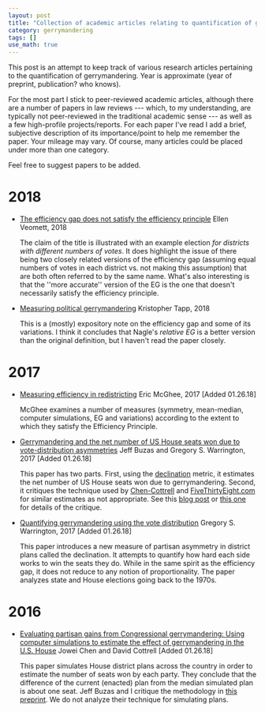 ```yaml
---
layout: post
title: "Collection of academic articles relating to quantification of gerrymandering"
category: gerrymandering
tags: []
use_math: true
---
```


This post is an attempt to keep track of various research articles
pertaining to the quantification of gerrymandering. Year is
approximate (year of preprint, publication? who knows).

For the most part I stick to peer-reviewed academic articles, although
there are a number of papers in law reviews --- which, to my
understanding, are typically not peer-reviewed in the traditional
academic sense --- as well as a few high-profile projects/reports. For
each paper I've read I add a brief, subjective description of its
importance/point to help me remember the paper. Your mileage may vary.
Of course, many articles could be placed under more than one category.

Feel free to suggest papers to be added.

# 2018

* [The efficiency gap does not satisfy the efficiency principle](http://front.math.ucdavis.edu/1801.05301)
  Ellen Veomett, 2018

  The claim of the title is illustrated with an example election *for
  districts with different numbers of votes*. It does highlight the
  issue of there being two closely related versions of the efficiency
  gap (assuming equal numbers of votes in each district vs. not making
  this assumption) that are both often referred to by the same
  name. What's also interesting is that the ''more accurate'' version
  of the EG is the one that doesn't necessarily satisfy the efficiency
  principle.

* [Measuring political gerrymandering](http://front.math.ucdavis.edu/1801.02541)
  Kristopher Tapp, 2018

  This is a (mostly) expository note on the efficiency gap and some of
  its variations. I think it concludes that Nagle's *relative EG* is a
  better version than the original definition, but I haven't read the
  paper closely.

# 2017

* [Measuring efficiency in redistricting](https://papers.ssrn.com/sol3/papers.cfm?abstract_id=3007401)
  Eric McGhee, 2017 [Added 01.26.18]

  McGhee examines a number of measures (symmetry, mean-median,
  computer simulations, EG and variations) according to the extent to
  which they satisfy the Efficiency Principle.

* [Gerrymandering and the net number of US House seats won due to vote-distribution asymmetries](https://arxiv.org/abs/1707.08681)
  Jeff Buzas and Gregory S. Warrington, 2017 [Added 01.26.18]

  This paper has two parts. First, using the
  [declination](https://arxiv.org/abs/1705.09393) metric, it estimates
  the net number of US House seats won due to gerrymandering. Second,
  it critiques the technique used by
  [Chen-Cottrell](http://www-personal.umich.edu/~jowei/gerrymandering.pdf)
  and
  [FiveThirtyEight.com](https://projects.fivethirtyeight.com/redistricting-maps/)
  for similar estimates as not appropriate. See this [blog
  post](https://gswarrington.github.io/gerrymandering/2018/01/26/fivethirtyeight-seats.html) or [this one](http://electionlawblog.org/?p=94161) for details of the critique.

* [Quantifying gerrymandering using the vote distribution](https://arxiv.org/abs/1705.09393)
  Gregory S. Warrington, 2017 [Added 01.26.18]

  This paper introduces a new measure of partisan asymmetry in
  district plans called the declination. It attempts to quantify how
  hard each side works to win the seats they do. While in the same
  spirit as the efficiency gap, it does not reduce to any notion of
  proportionality. The paper analyzes state and House elections going
  back to the 1970s.

# 2016

* [Evaluating partisan gains from Congressional gerrymandering: Using
computer simulations to estimate the effect of gerrymandering in the
U.S. House](http://www-personal.umich.edu/~jowei/gerrymandering.pdf)
  Jowei Chen and David Cottrell [Added 01.26.18]

  This paper simulates House district plans across the country in
  order to estimate the number of seats won by each party. They
  conclude that the difference of the current (enacted) plan from the
  median simulated plan is about one seat. Jeff Buzas and I critique
  the methodology in [this
  preprint](https://arxiv.org/abs/1707.08681). We do not analyze
  their technique for simulating plans.



